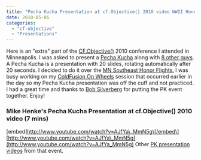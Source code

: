 ```yaml
---
title: "Pecha Kucha Presentation at cf.Objective() 2010 video WWII Honor Flights"
date: 2010-05-06
categories: 
  - "cf-objective"
  - "Presentations"
---
```


Here is an "extra" part of the [CF.Objective()](http://www.cfobjective.com) 2010 conference I attended in Minneapolis. I was asked to present a [Pecha Kucha](http://www.pecha-kucha.org/what) along with [8 other guys](http://www.silverwareconsulting.com/index.cfm/2010/4/6/cfObjective-Pecha-Kucha-BOF--On-Like-Donkey-Kong). A Pecha Kucha is a presentation with 20 slides, rotating automatically after 20 seconds. I decided to do it over the [MN Southeast Honor Flights.](http://www.semnhonorflight.org/) I was busy working on my [ColdFusion On Wheels](http://www.cfwheels.org) session that occurred earlier in the day so my Pecha Kucha presentation was off the cuff and not practiced. I had a great time and thanks to [Bob Silverberg](http://www.silverwareconsulting.com/) for putting the PK event together. Enjoy!

### Mike Henke's Pecha Kucha Presentation at cf.Objective() 2010 video (7 mins)

\[embed\]http://www.youtube.com/watch?v=AJfYa\_MmN5g\[/embed\] [http://www.youtube.com/watch?v=AJfYa\_MmN5g](http://www.youtube.com/watch?v=AJfYa_MmN5g) Other [PK presentation videos](http://www.silverwareconsulting.com/index.cfm/2010/5/3/View-the-Presentations-from-the-cfObjective-Pecha-Kucha-BOF) from that event.
